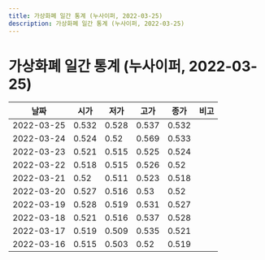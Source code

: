 ```yaml
---
title: 가상화폐 일간 통계 (누사이퍼, 2022-03-25)
description: 가상화폐 일간 통계 (누사이퍼, 2022-03-25)
---
```


가상화폐 일간 통계 (누사이퍼, 2022-03-25)
===

|날짜|시가|저가|고가|종가|비고|
|--|--|--|--|--|--|
|2022-03-25|0.532|0.528|0.537|0.532|    |
|2022-03-24|0.524|0.52|0.569|0.533|    |
|2022-03-23|0.521|0.515|0.525|0.524|    |
|2022-03-22|0.518|0.515|0.526|0.52|    |
|2022-03-21|0.52|0.511|0.523|0.518|    |
|2022-03-20|0.527|0.516|0.53|0.52|    |
|2022-03-19|0.528|0.519|0.531|0.527|    |
|2022-03-18|0.521|0.516|0.537|0.528|    |
|2022-03-17|0.519|0.509|0.535|0.521|    |
|2022-03-16|0.515|0.503|0.52|0.519|    |
